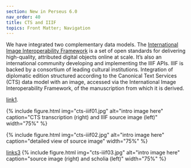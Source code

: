 ```yaml
---
section: New in Perseus 6.0
nav_order: 40
title: CTS and IIIF
topics: Front Matter; Navigation
---
```


We have integrated two complementary data models. The [International Image Interoperability Framework](https://iiif.io/) is a set of open standards for delivering high-quality, attributed digital objects online at scale. It’s also an international community developing and implementing the IIIF APIs. IIIF is backed by a consortium of leading cultural institutions.
Integration of diplomatic edition structured according to the Canonical Text Services (CTS) data model with an image, accessed via the International Image Interoperability Framework, of the manuscription from which it is derived.

[link1](https://beyond-translation.perseus.org/reader/urn:cts:greekLit:tlg0012.tlg001.msA-folios:12r.1.1-12r.1.25?mode=folio).

{% include figure.html img="cts-iiif01.jpg" alt="intro image here" caption="CTS transcription (right) and IIIF source image (left)" width="75%" %}

{% include figure.html img="cts-iiif02.jpg" alt="intro image here" caption="detailed view of source image" width="75%" %}

[links3](https://beyond-translation.perseus.org/reader/urn:cts:greekLit:tlg0012.tlg001.msA-folios:12r.1.1-12r.1.25?mode=folio&rs=image)
{% include figure.html img="cts-iiif03.jpg" alt="intro image here" caption="source image (right) and scholia (left)" width="75%" %}

